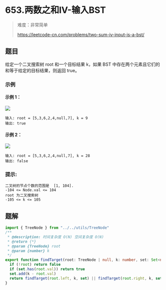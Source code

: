 # 653.两数之和IV-输入BST

> 难度：非常简单
>
> https://leetcode-cn.com/problems/two-sum-iv-input-is-a-bst/

## 题目

给定一个二叉搜索树 root 和一个目标结果 k，如果 BST 中存在两个元素且它们的和等于给定的目标结果，则返回 true。

### 示例

#### 示例 1：

![](https://assets.leetcode.com/uploads/2020/09/21/sum_tree_1.jpg)
```
输入: root = [5,3,6,2,4,null,7], k = 9
输出: true
```

#### 示例 2：

![](https://assets.leetcode.com/uploads/2020/09/21/sum_tree_2.jpg)
```
输入: root = [5,3,6,2,4,null,7], k = 28
输出: false
```

### 提示:

```
二叉树的节点个数的范围是  [1, 104].
-104 <= Node.val <= 104
root 为二叉搜索树
-105 <= k <= 105
```

## 题解
```typescript
import { TreeNode } from "../../utils/TreeNode"
/**
 * @description: 时间复杂度 O(N) 空间复杂度 O(N)
 * @return {*}
 * @param {TreeNode} root
 * @param {number} k
 */
export function findTarget(root: TreeNode | null, k: number, set: Set<number> = new Set()): boolean {
  if (!root) return false
  if (set.has(root.val)) return true
  set.add(k - root.val)
  return findTarget(root.left, k, set) || findTarget(root.right, k, set)
}
```
